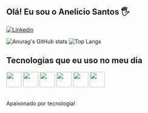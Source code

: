 ## Olá! Eu sou o Anelicio Santos 🖐️

[![Linkedin](https://img.shields.io/badge/LinkedIn-0077B5?style=for-the-badge&logo=linkedin&logoColor=white)](https://www.linkedin.com/in/anelicio-santos-947129237/)

![Anurag's GitHub stats](https://github-readme-stats.vercel.app/api?username=AnelicioDev&show_icons=true&bg_color=00000000)
![Top Langs](https://github-readme-stats.vercel.app/api/top-langs/?username=AnelicioDev&layout=compact_color=00000000)

## Tecnologias que eu uso no meu dia

<div style="display: inline_block">

  <img width="40" src="https://cdn.jsdelivr.net/gh/devicons/devicon@latest/icons/dart/dart-original.svg" />
  <img width="40" src="https://cdn.jsdelivr.net/gh/devicons/devicon@latest/icons/flutter/flutter-original.svg" />
  <img width="40" src="https://cdn.jsdelivr.net/gh/devicons/devicon@latest/icons/java/java-original.svg" />
  <img width="40" src="https://cdn.jsdelivr.net/gh/devicons/devicon@latest/icons/kotlin/kotlin-original.svg" />
  <img width="40" src="https://cdn.jsdelivr.net/gh/devicons/devicon@latest/icons/spring/spring-original.svg" />  
  <img width="40" src="https://cdn.jsdelivr.net/gh/devicons/devicon@latest/icons/firebase/firebase-original.svg" />
          
          
          
 
</div><br/>

Apaixonado por tecnologia!

